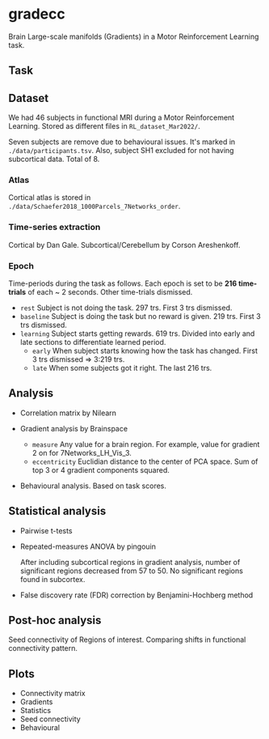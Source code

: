 # gradecc
Brain Large-scale manifolds (Gradients) in a Motor Reinforcement Learning task.

## Task

## Dataset

We had 46 subjects in functional MRI during a Motor Reinforcement Learning.
Stored as different files in `RL_dataset_Mar2022/`.

Seven subjects are remove due to behavioural issues. It's marked in `./data/participants.tsv`.
Also, subject SH1 excluded for not having subcortical data. Total of 8.

### Atlas
Cortical atlas is stored in `./data/Schaefer2018_1000Parcels_7Networks_order`.

### Time-series extraction
Cortical by Dan Gale. Subcortical/Cerebellum by Corson Areshenkoff.

### Epoch
Time-periods during the task as follows.
Each epoch is set to be **216 time-trials** of each ~ 2 seconds. 
Other time-trials dismissed.
 
- `rest` Subject is not doing the task.
297 trs. First 3 trs dismissed.
- `baseline` Subject is doing the task but no reward is given.
219 trs. First 3 trs dismissed.
- `learning` Subject starts getting rewards.
619 trs. Divided into early and late sections to differentiate learned period.
    - `early` When subject starts knowing how the task has changed. First 3 trs dismissed 
     => 3:219 trs.
    - `late` When some subjects got it right. The last 216 trs.


## Analysis
- Correlation matrix by Nilearn
- Gradient analysis by Brainspace
  - `measure` 
Any value for a brain region. 
For example, value for gradient 2 on for 7Networks_LH_Vis_3.
  - `eccentricity`
Euclidian distance to the center of PCA space. Sum of top 3 or 4 gradient components squared.

- Behavioural analysis.
 Based on task scores.


## Statistical analysis
- Pairwise t-tests
- Repeated-measures ANOVA by pingouin

  After including subcortical regions in gradient analysis, number of significant regions decreased from 57 to 50. No significant regions found in subcortex. 

- False discovery rate (FDR) correction
 by Benjamini-Hochberg method

## Post-hoc analysis
Seed connectivity of Regions of interest. 
Comparing shifts in functional connectivity pattern. 


## Plots
- Connectivity matrix
- Gradients
- Statistics
- Seed connectivity
- Behavioural


